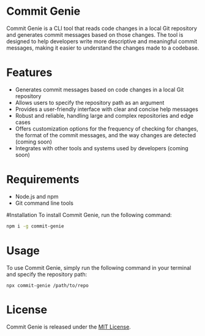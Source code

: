 # Commit Genie

Commit Genie is a CLI tool that reads code changes in a local Git repository and generates commit messages based on those changes. The tool is designed to help developers write more descriptive and meaningful commit messages, making it easier to understand the changes made to a codebase.

# Features

- Generates commit messages based on code changes in a local Git repository
- Allows users to specify the repository path as an argument
- Provides a user-friendly interface with clear and concise help messages
- Robust and reliable, handling large and complex repositories and edge cases
- Offers customization options for the frequency of checking for changes, the format of the commit messages, and the way changes are detected (coming soon)
- Integrates with other tools and systems used by developers (coming soon)

# Requirements

- Node.js and npm
- Git command line tools

#Installation
To install Commit Genie, run the following command:

```bash
npm i -g commit-genie
```

# Usage

To use Commit Genie, simply run the following command in your terminal and specify the repository path:

```
npx commit-genie /path/to/repo
```

<!-- Contributing
Commit Genie is an open source project, and contributions are welcome! If you'd like to contribute, please review the contributing guidelines for more information. -->

# License

Commit Genie is released under the [MIT License](https://github.com/langford-dev/commit-genie/blob/main/LICENSE).
